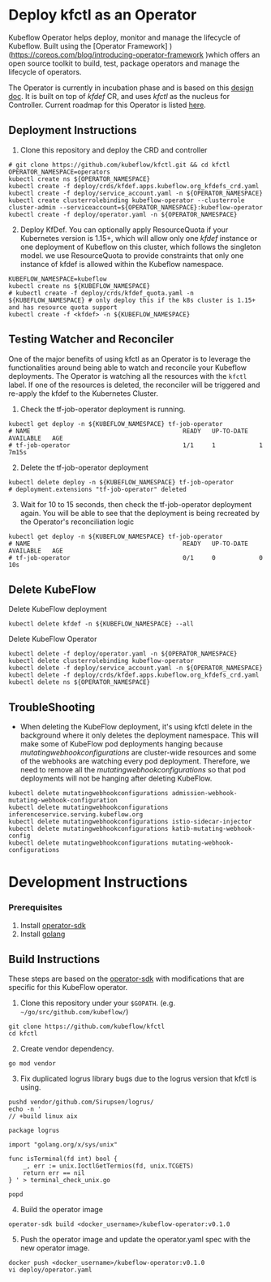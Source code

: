 # Deploy kfctl as an Operator

Kubeflow Operator helps deploy, monitor and manage the lifecycle of Kubeflow. Built using the [Operator Framework] )(https://coreos.com/blog/introducing-operator-framework )which offers an open source toolkit to build, test, package operators and manage the lifecycle of operators.

The Operator is currently in incubation phase and is based on this [design doc](https://docs.google.com/document/d/1vNBZOM-gDMpwTbhx0EDU6lDpyUjc7vhT3bdOWWCRjdk/edit#). It is built on top of _kfdef_ CR, and uses _kfctl_ as the nucleus for Controller. Current roadmap for this Operator is listed [here](https://github.com/kubeflow/kfctl/issues/193). 

## Deployment Instructions
1. Clone this repository and deploy the CRD and controller
```shell
# git clone https://github.com/kubeflow/kfctl.git && cd kfctl
OPERATOR_NAMESPACE=operators
kubectl create ns ${OPERATOR_NAMESPACE}
kubectl create -f deploy/crds/kfdef.apps.kubeflow.org_kfdefs_crd.yaml
kubectl create -f deploy/service_account.yaml -n ${OPERATOR_NAMESPACE}
kubectl create clusterrolebinding kubeflow-operator --clusterrole cluster-admin --serviceaccount=${OPERATOR_NAMESPACE}:kubeflow-operator
kubectl create -f deploy/operator.yaml -n ${OPERATOR_NAMESPACE}
```

2. Deploy KfDef. You can optionally apply ResourceQuota if your Kubernetes version is 1.15+, which will allow only one _kfdef_ instance or one deployment of Kubeflow on this cluster, which follows the singleton model.
we use ResourceQuota to provide constraints that only one instance of kfdef is allowed within the Kubeflow namespace.
```shell
KUBEFLOW_NAMESPACE=kubeflow
kubectl create ns ${KUBEFLOW_NAMESPACE}
# kubectl create -f deploy/crds/kfdef_quota.yaml -n ${KUBEFLOW_NAMESPACE} # only deploy this if the k8s cluster is 1.15+ and has resource quota support
kubectl create -f <kfdef> -n ${KUBEFLOW_NAMESPACE}
```

## Testing Watcher and Reconciler
One of the major benefits of using kfctl as an Operator is to leverage the functionalities around being able to watch and reconcile your Kubeflow deployments. The Operator is watching all the resources with the `kfctl` label. If one of the resources is deleted, 
the reconciler will be triggered and re-apply the kfdef to the Kubernetes Cluster.

1. Check the tf-job-operator deployment is running.
```shell
kubectl get deploy -n ${KUBEFLOW_NAMESPACE} tf-job-operator
# NAME                                          READY   UP-TO-DATE   AVAILABLE   AGE
# tf-job-operator                               1/1     1            1           7m15s
```

2. Delete the tf-job-operator deployment
```shell
kubectl delete deploy -n ${KUBEFLOW_NAMESPACE} tf-job-operator
# deployment.extensions "tf-job-operator" deleted
```

3. Wait for 10 to 15 seconds, then check the tf-job-operator deployment again. 
You will be able to see that the deployment is being recreated by the Operator's reconciliation logic
 
```Shell
kubectl get deploy -n ${KUBEFLOW_NAMESPACE} tf-job-operator
# NAME                                          READY   UP-TO-DATE   AVAILABLE   AGE
# tf-job-operator                               0/1     0            0           10s
```

## Delete KubeFlow
Delete KubeFlow deployment
```shell
kubectl delete kfdef -n ${KUBEFLOW_NAMESPACE} --all
```

Delete KubeFlow Operator
```shell
kubectl delete -f deploy/operator.yaml -n ${OPERATOR_NAMESPACE}
kubectl delete clusterrolebinding kubeflow-operator
kubectl delete -f deploy/service_account.yaml -n ${OPERATOR_NAMESPACE}
kubectl delete -f deploy/crds/kfdef.apps.kubeflow.org_kfdefs_crd.yaml
kubectl delete ns ${OPERATOR_NAMESPACE}
```

## TroubleShooting
- When deleting the KubeFlow deployment, it's using kfctl delete in the background where it only deletes the deployment namespace. 
This will make some of KubeFlow pod deployments hanging because _mutatingwebhookconfigurations_ are cluster-wide 
resources and some of the webhooks are watching every pod deployment. Therefore, we need to remove all the _mutatingwebhookconfigurations_ 
so that pod deployments will not be hanging after deleting KubeFlow.
```shell
kubectl delete mutatingwebhookconfigurations admission-webhook-mutating-webhook-configuration
kubectl delete mutatingwebhookconfigurations inferenceservice.serving.kubeflow.org
kubectl delete mutatingwebhookconfigurations istio-sidecar-injector
kubectl delete mutatingwebhookconfigurations katib-mutating-webhook-config
kubectl delete mutatingwebhookconfigurations mutating-webhook-configurations
```

# Development Instructions

### Prerequisites
1. Install [operator-sdk](https://github.com/operator-framework/operator-sdk/blob/master/doc/user/install-operator-sdk.md)
2. Install [golang](https://golang.org/dl/)


## Build Instructions
These steps are based on the [operator-sdk](https://github.com/operator-framework/operator-sdk/blob/master/doc/user-guide.md)
with modifications that are specific for this KubeFlow operator.

1. Clone this repository under your `$GOPATH`. (e.g. `~/go/src/github.com/kubeflow/`)
```shell
git clone https://github.com/kubeflow/kfctl
cd kfctl
```

2. Create vendor dependency.
```shell
go mod vendor
```

3. Fix duplicated logrus library bugs due to the logrus version that kfctl is using.
```shell
pushd vendor/github.com/Sirupsen/logrus/
echo -n '
// +build linux aix

package logrus

import "golang.org/x/sys/unix"

func isTerminal(fd int) bool {
	_, err := unix.IoctlGetTermios(fd, unix.TCGETS)
	return err == nil
} ' > terminal_check_unix.go

popd
```

4. Build the operator image
```shell
operator-sdk build <docker_username>/kubeflow-operator:v0.1.0
```

5. Push the operator image and update the operator.yaml spec with the new operator image.
```shell
docker push <docker_username>/kubeflow-operator:v0.1.0
vi deploy/operator.yaml
```

